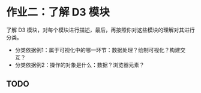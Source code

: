 # 作业二：了解 D3 模块
了解 D3 模块，对每个模块进行描述，最后，再按照你对这些模块的理解对其进行分类。

- 分类依据例1：属于可视化中的哪一环节：数据处理？绘制可视化？构建交互？
- 分类依据例2：操作的对象是什么：数据？浏览器元素？

## TODO
